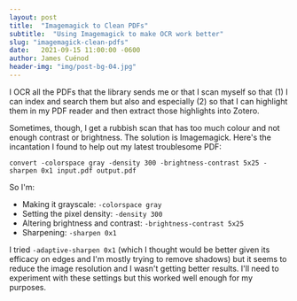 ```yaml
---
layout: post
title:  "Imagemagick to Clean PDFs"
subtitle:  "Using Imagemagick to make OCR work better"
slug: "imagemagick-clean-pdfs"
date:   2021-09-15 11:00:00 -0600
author: James Cuénod
header-img: "img/post-bg-04.jpg"
---
```


I OCR all the PDFs that the library sends me or that I scan myself so that (1) I can index and search them but also and especially (2) so that I can highlight them in my PDF reader and then extract those highlights into Zotero.

Sometimes, though, I get a rubbish scan that has too much colour and not enough contrast or brightness. The solution is Imagemagick. Here's the incantation I found to help out my latest troublesome PDF:

```
convert -colorspace gray -density 300 -brightness-contrast 5x25 -sharpen 0x1 input.pdf output.pdf
```

So I'm:

* Making it grayscale: `-colorspace gray`
* Setting the pixel density: `-density 300`
* Altering brightness and contrast: `-brightness-contrast 5x25`
* Sharpening: `-sharpen 0x1`

I tried `-adaptive-sharpen 0x1` (which I thought would be better given its efficacy on edges and I'm mostly trying to remove shadows) but it seems to reduce the image resolution and I wasn't getting better results. I'll need to experiment with these settings but this worked well enough for my purposes.